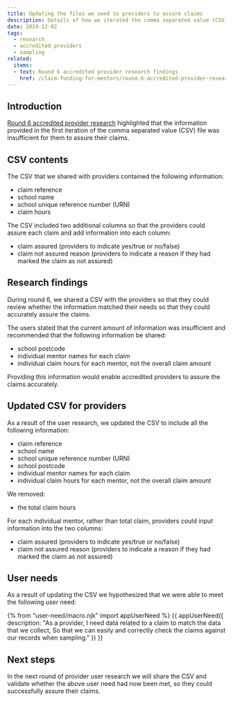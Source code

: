 ```yaml
---
title: Updating the files we send to providers to assure claims
description: Details of how we iterated the comma separated value (CSV) file for providers to match their needs
date: 2024-12-02
tags:
  - research
  - accredited providers
  - sampling
related:
  items:
  - text: Round 6 accredited provider research findings
    href: /claim-funding-for-mentors/round-6-accredited-provider-research-findings/
---
```


## Introduction

[Round 6 accredited provider research](/claim-funding-for-mentors/round-6-accredited-provider-research-findings/) highlighted that the information provided in the first iteration of the comma separated value (CSV) file was insufficient for them to assure their claims.

## CSV contents

The CSV that we shared with providers contained the following information:

- claim reference
- school name
- school unique reference number (URN)
- claim hours

The CSV included two additional columns so that the providers could assure each claim and add information into each column:

- claim assured (providers to indicate yes/true or no/false)
- claim not assured reason (providers to indicate a reason if they had marked the claim as not assured)

## Research findings

During round 6, we shared a CSV with the providers so that they could review whether the information matched their needs so that they could accurately assure the claims.

The users stated that the current amount of information was insufficient and recommended that the following information be shared:

- school postcode
- individual mentor names for each claim
- individual claim hours for each mentor, not the overall claim amount
  
Providing this information would enable accredited providers to assure the claims accurately.

## Updated CSV for providers

As a result of the user research, we updated the CSV to include all the following information:

- claim reference
- school name
- school unique reference number (URN)
- school postcode
- individual mentor names for each claim
- individual claim hours for each mentor, not the overall claim amount

We removed:

- the total claim hours

For each individual mentor, rather than total claim, providers could input information into the two columns:

- claim assured (providers to indicate yes/true or no/false)
- claim not assured reason (providers to indicate a reason if they had marked the claim as not assured)

## User needs

As a result of updating the CSV we hypothesized that we were able to meet the following user need:

{% from "user-need/macro.njk" import appUserNeed %}
{{ appUserNeed({
description: "As a provider,
I need data related to a claim to match the data that we collect,
So that we can easily and correctly check the claims against our records when sampling."
}) }}

## Next steps

In the next round of provider user research we will share the CSV and validate whether the above user need had now been met, so they could successfully assure their claims.
